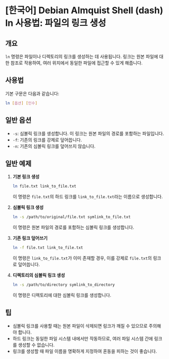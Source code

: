 # [한국어] Debian Almquist Shell (dash) ln 사용법: 파일의 링크 생성

## 개요
`ln` 명령은 파일이나 디렉토리의 링크를 생성하는 데 사용됩니다. 링크는 원본 파일에 대한 참조로 작용하여, 여러 위치에서 동일한 파일에 접근할 수 있게 해줍니다.

## 사용법
기본 구문은 다음과 같습니다:
```bash
ln [옵션] [인수]
```

## 일반 옵션
- `-s`: 심볼릭 링크를 생성합니다. 이 링크는 원본 파일의 경로를 포함하는 파일입니다.
- `-f`: 기존의 링크를 강제로 덮어씁니다.
- `-n`: 기존의 심볼릭 링크를 덮어쓰지 않습니다.

## 일반 예제
1. **기본 링크 생성**
   ```bash
   ln file.txt link_to_file.txt
   ```
   이 명령은 `file.txt`의 하드 링크를 `link_to_file.txt`라는 이름으로 생성합니다.

2. **심볼릭 링크 생성**
   ```bash
   ln -s /path/to/original/file.txt symlink_to_file.txt
   ```
   이 명령은 원본 파일의 경로를 포함하는 심볼릭 링크를 생성합니다.

3. **기존 링크 덮어쓰기**
   ```bash
   ln -f file.txt link_to_file.txt
   ```
   이 명령은 `link_to_file.txt`가 이미 존재할 경우, 이를 강제로 `file.txt`의 링크로 덮어씁니다.

4. **디렉토리의 심볼릭 링크 생성**
   ```bash
   ln -s /path/to/directory symlink_to_directory
   ```
   이 명령은 디렉토리에 대한 심볼릭 링크를 생성합니다.

## 팁
- 심볼릭 링크를 사용할 때는 원본 파일이 삭제되면 링크가 깨질 수 있으므로 주의해야 합니다.
- 하드 링크는 동일한 파일 시스템 내에서만 작동하므로, 여러 파일 시스템 간에 링크를 생성할 수 없습니다.
- 링크를 생성할 때 파일 이름을 명확하게 지정하여 혼동을 피하는 것이 좋습니다.